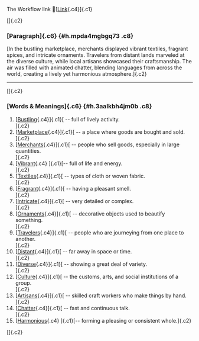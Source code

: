 The Workflow link
👏[[Link](https://www.google.com/url?q=http://www.google.com&sa=D&source=editors&ust=1756589995519207&usg=AOvVaw3S6X1gA_9mmTW7zhILyxpS){.c4}]{.c1}

[]{.c2}

### [Paragraph]{.c6} {#h.mpda4mgbgq73 .c8}

[In the bustling marketplace, merchants displayed vibrant textiles,
fragrant spices, and intricate ornaments. Travelers from distant lands
marveled at the diverse culture, while local artisans showcased their
craftsmanship. The air was filled with animated chatter, blending
languages from across the world, creating a lively yet harmonious
atmosphere.]{.c2}

------------------------------------------------------------------------

[]{.c2}

### [Words & Meanings]{.c6} {#h.3aalkbh4jm0b .c8}

1.  [[Bustling](https://www.google.com/url?q=http://www.google.com&sa=D&source=editors&ust=1756589995520377&usg=AOvVaw084tNFY3wMexb1_q-hWuxP){.c4}]{.c1}[ --
    full of lively activity.\
    ]{.c2}
2.  [[Marketplace](https://www.google.com/url?q=http://www.google.com&sa=D&source=editors&ust=1756589995520647&usg=AOvVaw344VrqP-9c4zepsl6M2f_L){.c4}]{.c1}[ --
    a place where goods are bought and sold.\
    ]{.c2}
3.  [[Merchants](https://www.google.com/url?q=http://www.google.com&sa=D&source=editors&ust=1756589995520864&usg=AOvVaw0G94blb0BMmW53kbeVMu0S){.c4}]{.c1}[ --
    people who sell goods, especially in large quantities.\
    ]{.c2}
4.  [[Vibrant](https://www.google.com/url?q=http://www.google.com&sa=D&source=editors&ust=1756589995521080&usg=AOvVaw04EhKuowkdnaoq1qaxzTKt){.c4}
    ]{.c1}[-- full of life and energy.\
    ]{.c2}
5.  [[Textiles](https://www.google.com/url?q=http://www.google.com&sa=D&source=editors&ust=1756589995521272&usg=AOvVaw2BcO9uj77vA5QVNAWlmtkB){.c4}]{.c1}[ --
    types of cloth or woven fabric.\
    ]{.c2}
6.  [[Fragrant](https://www.google.com/url?q=http://www.google.com&sa=D&source=editors&ust=1756589995521534&usg=AOvVaw0SiZuOUbLuBF8RFbKOGUqQ){.c4}]{.c1}[ --
    having a pleasant smell.\
    ]{.c2}
7.  [[Intricate](https://www.google.com/url?q=http://www.google.com&sa=D&source=editors&ust=1756589995521732&usg=AOvVaw33a6Y8XmfHPhsiRqvfrnsp){.c4}]{.c1}[ --
    very detailed or complex.\
    ]{.c2}
8.  [[Ornaments](https://www.google.com/url?q=http://www.google.com&sa=D&source=editors&ust=1756589995521913&usg=AOvVaw26b7h0ocb_Hd2PJFTwOgS-){.c4}]{.c1}[ --
    decorative objects used to beautify something.\
    ]{.c2}
9.  [[Travelers](https://www.google.com/url?q=http://www.google.com&sa=D&source=editors&ust=1756589995522140&usg=AOvVaw3gBXfVlNR6Yyh0hvKfKqlr){.c4}]{.c1}[ --
    people who are journeying from one place to another.\
    ]{.c2}
10. [[Distant](https://www.google.com/url?q=http://www.google.com&sa=D&source=editors&ust=1756589995522410&usg=AOvVaw0ChoS5-bvL153_i6liRlcT){.c4}]{.c1}[ --
    far away in space or time.\
    ]{.c2}
11. [[Diverse](https://www.google.com/url?q=http://www.google.com&sa=D&source=editors&ust=1756589995522608&usg=AOvVaw0wnG7CdjAbOMyywnTOe2yA){.c4}]{.c1}[ --
    showing a great deal of variety.\
    ]{.c2}
12. [[Culture](https://www.google.com/url?q=http://www.google.com&sa=D&source=editors&ust=1756589995522791&usg=AOvVaw3MAiiPQ1gUCnwxGZNF4Sni){.c4}]{.c1}[ --
    the customs, arts, and social institutions of a group.\
    ]{.c2}
13. [[Artisans](https://www.google.com/url?q=http://www.google.com&sa=D&source=editors&ust=1756589995523002&usg=AOvVaw3k3dtRSdAU_bMs_MP2j5Sv){.c4}]{.c1}[ --
    skilled craft workers who make things by hand.\
    ]{.c2}
14. [[Chatter](https://www.google.com/url?q=http://www.google.com&sa=D&source=editors&ust=1756589995523215&usg=AOvVaw0my0TZJ1PaqDC5oGaaJDFC){.c4}]{.c1}[ --
    fast and continuous talk.\
    ]{.c2}
15. [[Harmonious](https://www.google.com/url?q=http://www.google.com&sa=D&source=editors&ust=1756589995523402&usg=AOvVaw1d8hZ7_4L0Vtup_Qa5qiv0){.c4}
    ]{.c1}[-- forming a pleasing or consistent whole.]{.c2}

[]{.c2}
